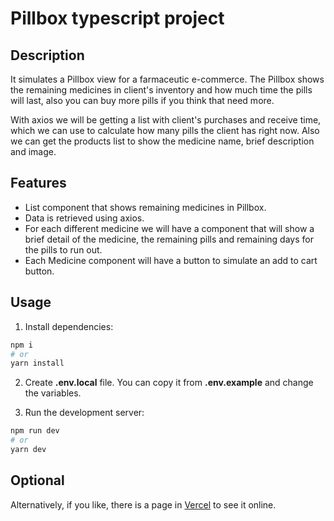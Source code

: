 # Pillbox typescript project

## Description

It simulates a Pillbox view for a farmaceutic e-commerce. The Pillbox shows the
remaining medicines in client's inventory and how much time the pills will last,
also you can buy more pills if you think that need more.

With axios we will be getting a list with client's purchases and receive time,
which we can use to calculate how many pills the client has right now. Also
we can get the products list to show the medicine name, brief description and
image.

## Features

* List component that shows remaining medicines in Pillbox.
* Data is retrieved using axios.
* For each different medicine we will have a component that will show a brief
detail of the medicine, the remaining pills and remaining days for the pills to
run out.
* Each Medicine component will have a button to simulate an add to cart button.

## Usage

1) Install dependencies:

```bash
npm i
# or
yarn install
```

2) Create **.env.local** file. You can copy it from **.env.example** and change the
variables.

3) Run the development server:

```bash
npm run dev
# or
yarn dev
```

## Optional

Alternatively, if you like, there is a page in [Vercel](https://pastillero.vercel.app) to see it online.
